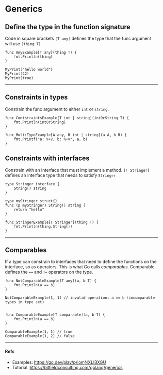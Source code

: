 # Generics

## Define the type in the function signature

Code in square brackets `[T any]` defines the type that the func argument will use `(thing T)`

```golang
func AnyExample[T any](thing T) {
	fmt.Println(thing)
}

MyPrint("hello world")
MyPrint(42)
MyPrint(true)
```

---

## Constraints in types

Constrain the func argument to either `int` or `string`.

```golang
func ContstraintsExample[T int | string](intOrString T) {
	fmt.Println(intOrString)
}
```


```golang
func MultiTypeExample[A any, B int | string](a A, b B) {
	fmt.Printf("a: %+v, b: %+v", a, b)
}
```

## Constraints with interfaces

Constrain with an interface that must implement a method. `[T Stringer]` defines an interface type that needs to satisfy `Stringer`

```golang
type Stringer interface {
	String() string
}

type myStringer struct{}
func (p myStringer) String() string {
	return "hello"
}

func StringerExample[T Stringer](thing T) {
	fmt.Println(thing.String())
}
```

---

## Comparables

If a type can constrain to interfaces that need to define the functions on the interface, so as operators. This is what Go calls _comparables_.
Comparable defines the `==` and `!=` operators on the type.

```golang
func NotComparableExample[T any](a, b T) {
	fmt.Println(a == b)
}

NotComparableExample(1, 1) // invalid operation: a == b (incomparable types in type set)
```

```golang

func ComparableExample[T comparable](a, b T) {
	fmt.Println(a == b)
}

ComparableExample(1, 1) // true
ComparableExample(1, 2) // false
```

---

#### Refs

- Examples: https://go.dev/play/p/IomNXLIBXGU
- Tutorial: https://bitfieldconsulting.com/golang/generics
















